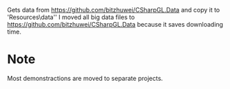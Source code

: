 ﻿Gets data from https://github.com/bitzhuwei/CSharpGL.Data and copy it to 'Resources\data\''
I moved all big data files to https://github.com/bitzhuwei/CSharpGL.Data because it saves downloading time.

# Note
Most demonstractions are moved to separate projects.
